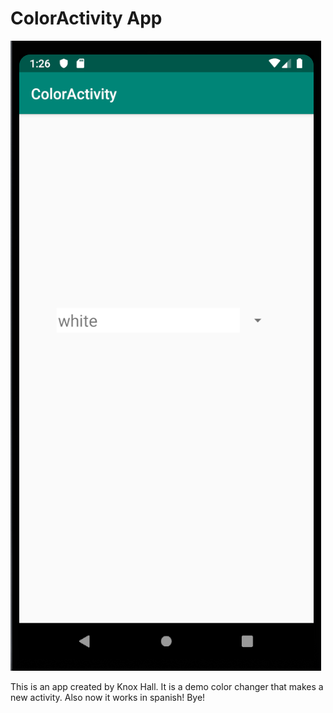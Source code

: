 # ColorActivity App
![Screenshot](colorscreen.png)

This is an app created by Knox Hall.  It is a demo color changer that makes a new activity. Also now it works in spanish! Bye!
